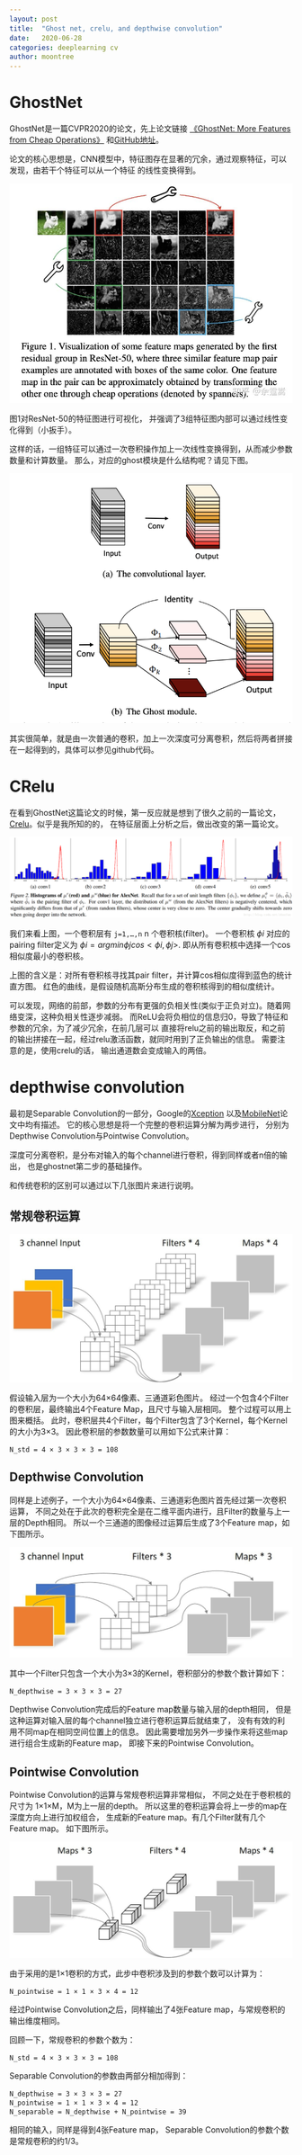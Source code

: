 ```yaml
---
layout: post
title:  "Ghost net, crelu, and depthwise convolution"
date:   2020-06-28
categories: deeplearning cv
author: moontree
---
```


# GhostNet
GhostNet是一篇CVPR2020的论文，先上论文链接
[《GhostNet: More Features from Cheap Operations》]([https://arxiv.org/pdf/1911.11907.pdf)
和[GitHub地址](https://github.com/huawei-noah/ghostnet)。

论文的核心思想是，CNN模型中，特征图存在显著的冗余，通过观察特征，可以发现，由若干个特征可以从一个特征
的线性变换得到。

![图1](/static/img/ghost_feature.jpg)

图1对ResNet-50的特征图进行可视化，
并强调了3组特征图内部可以通过线性变化得到（小扳手）。

这样的话，一组特征可以通过一次卷积操作加上一次线性变换得到，从而减少参数数量和计算数量。
那么，对应的ghost模块是什么结构呢？请见下图。

![](/static/img/ghost_module.png)

其实很简单，就是由一次普通的卷积，加上一次深度可分离卷积，然后将两者拼接在一起得到的，具体可以参见github代码。

# CRelu
在看到GhostNet这篇论文的时候，第一反应就是想到了很久之前的一篇论文，[Crelu](https://arxiv.org/pdf/1603.05201.pdf)。似乎是我所知的的，
在特征层面上分析之后，做出改变的第一篇论文。

![](/static/img/celu_histogram.png)

我们来看上图，一个卷积层有 `j=1,…,n` n 个卷积核(filter)。
一个卷积核 $ϕi$
对应的pairing filter定义为 $ϕi=argminϕjcos<ϕi,ϕj>$.
即从所有卷积核中选择一个cos相似度最小的卷积核。

上图的含义是：对所有卷积核寻找其pair filter，并计算cos相似度得到蓝色的统计直方图。
红色的曲线，是假设随机高斯分布生成的卷积核得到的相似度统计。


可以发现，网络的前部，参数的分布有更强的负相关性(类似于正负对立)。随着网络变深，这种负相关性逐步减弱。
而ReLU会将负相位的信息归0，导致了特征和参数的冗余，为了减少冗余，在前几层可以
直接将relu之前的输出取反，和之前的输出拼接在一起，经过relu激活函数，就同时用到了正负输出的信息。
需要注意的是，使用crelu的话， 输出通道数会变成输入的两倍。

# depthwise convolution
最初是Separable Convolution的一部分，Google的[Xception](http://openaccess.thecvf.com/content_cvpr_2017/papers/Chollet_Xception_Deep_Learning_CVPR_2017_paper.pdf)
以及[MobileNet](https://arxiv.org/pdf/1704.04861.pdf)论文中均有描述。
它的核心思想是将一个完整的卷积运算分解为两步进行，
分别为Depthwise Convolution与Pointwise Convolution。

深度可分离卷积，是分布对输入的每个channel进行卷积，得到同样或者n倍的输出，
也是ghostnet第二步的基础操作。

和传统卷积的区别可以通过以下几张图片来进行说明。

## 常规卷积运算
![](/static/img/convolution.jpeg)

假设输入层为一个大小为64×64像素、三通道彩色图片。
经过一个包含4个Filter的卷积层，最终输出4个Feature Map，且尺寸与输入层相同。
整个过程可以用上图来概括。
此时，卷积层共4个Filter，每个Filter包含了3个Kernel，每个Kernel的大小为3×3。
因此卷积层的参数数量可以用如下公式来计算：
```
N_std = 4 × 3 × 3 × 3 = 108
```
## Depthwise Convolution
同样是上述例子，一个大小为64×64像素、三通道彩色图片首先经过第一次卷积运算，
不同之处在于此次的卷积完全是在二维平面内进行，且Filter的数量与上一层的Depth相同。
所以一个三通道的图像经过运算后生成了3个Feature map，如下图所示。

![](/static/img/depthwise_convolution.jpeg)

其中一个Filter只包含一个大小为3×3的Kernel，卷积部分的参数个数计算如下：
```
N_depthwise = 3 × 3 × 3 = 27
```
Depthwise Convolution完成后的Feature map数量与输入层的depth相同，
但是这种运算对输入层的每个channel独立进行卷积运算后就结束了，
没有有效的利用不同map在相同空间位置上的信息。
因此需要增加另外一步操作来将这些map进行组合生成新的Feature map，
即接下来的Pointwise Convolution。

## Pointwise Convolution
Pointwise Convolution的运算与常规卷积运算非常相似，
不同之处在于卷积核的尺寸为 1×1×M，M为上一层的depth。
所以这里的卷积运算会将上一步的map在深度方向上进行加权组合，
生成新的Feature map。有几个Filter就有几个Feature map。
如下图所示。

![](/static/img/pointwise_convolution.jpeg)

由于采用的是1×1卷积的方式，此步中卷积涉及到的参数个数可以计算为：
```
N_pointwise = 1 × 1 × 3 × 4 = 12
```
经过Pointwise Convolution之后，同样输出了4张Feature map，与常规卷积的输出维度相同。

回顾一下，常规卷积的参数个数为：
```
N_std = 4 × 3 × 3 × 3 = 108
```
Separable Convolution的参数由两部分相加得到：
```
N_depthwise = 3 × 3 × 3 = 27
N_pointwise = 1 × 1 × 3 × 4 = 12
N_separable = N_depthwise + N_pointwise = 39
```
相同的输入，同样是得到4张Feature map，
Separable Convolution的参数个数是常规卷积的约1/3。
